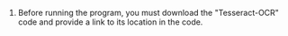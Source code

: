 1. Before running the program, you must download the "Tesseract-OCR" code and provide a link to its location in the code.
